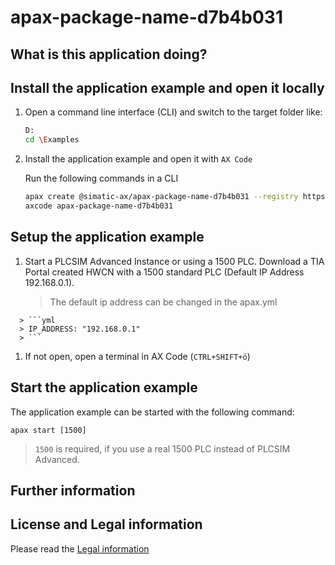 # apax-package-name-d7b4b031

## What is this application doing?

## Install the application example and open it locally

1. Open a command line interface (CLI) and switch to the target folder like:

      ```sh
      D:
      cd \Examples
      ```

1. Install the application example and open it with `AX Code`

      Run the following commands in a CLI

      ```sh
      apax create @simatic-ax/apax-package-name-d7b4b031 --registry https://npm.pkg.github.com apax-package-name-d7b4b031
      axcode apax-package-name-d7b4b031
      ```

## Setup the application example

1. Start a PLCSIM Advanced Instance or using a 1500 PLC. Download a TIA Portal created HWCN with a 1500 standard PLC (Default IP Address 192.168.0.1).

      > The default ip address can be changed in the apax.yml
>
      > ```yml
      > IP_ADDRESS: "192.168.0.1"
      > ```

1. If not open, open a terminal in AX Code (`CTRL+SHIFT+ö`)

## Start the application example

  The application example can be started with the following command:

   ```cli
   apax start [1500]
   ```

   > `1500` is required, if you use a real 1500 PLC instead of PLCSIM Advanced.

## Further information

## License and Legal information

Please read the [Legal information](LICENSE.md)
